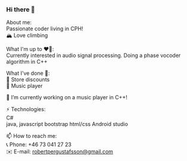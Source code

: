 ### Hi there 👋  

About me:  
Passionate coder living in CPH!  
🏔️ Love climbing  

What I'm up to ❤️‍🔥:  
Currently interested in audio signal processing. Doing a phase vocoder algorithm in C++  

What I've done 🍇:  
🏪 Store discounts    
🎼 Music player

🔭 I’m currently working on a music player in C++!  

⚡ Technologies:  
C#  
java, 
javascript
bootstrap
html/css
Android studio  

📫 How to reach me:   
📞 Phone: +46 73 041 27 23  
✉️ E-mail: robertpergustafsson@gmail.com  

<!--
**carrotunderscore/carrotunderscore** is a ✨ _special_ ✨ repository because its `README.md` (this file) appears on your GitHub profile.

Here are some ideas to get you started:

- 🔭 I’m currently working on ...
- 🌱 I’m currently learning ...
- 👯 I’m looking to collaborate on ...
- 🤔 I’m looking for help with ...
- 💬 Ask me about ...
- 📫 How to reach me: ...
- 😄 Pronouns: ...
- ⚡ Fun fact: ...
-->
